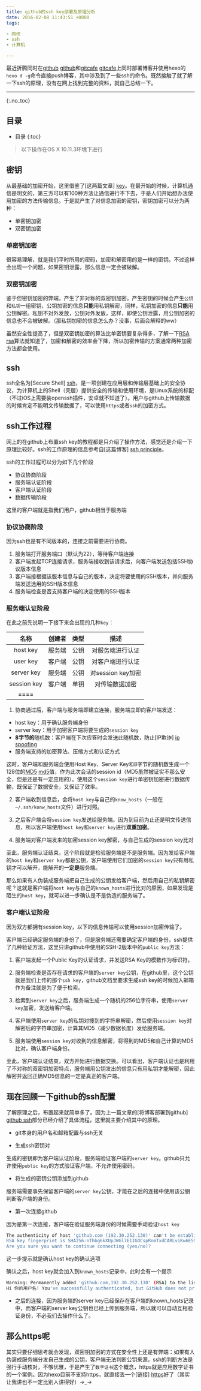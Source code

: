 ```yaml
---
title: github的ssh key部署及原理分析
date: 2016-02-08 11:43:51 +0800
tags: 

- 网络
- ssh
- 计算机

---
```


最近折腾同时在[github] [github]和[gitcafe] [gitcafe]上同时部署博客并使用hexo的`hexo d -g`命令直接push博客，其中涉及到了一些ssh的命令。既然接触了就了解一下ssh的原理，没有在网上找到完整的资料，就自己总结一下。
<!-- more -->

---

{:.no_toc}
## 目录

* 目录
{:toc}

> 以下操作在OS X 10.11.3环境下进行

## 密钥

从最基础的加密开始，这里借鉴了[这两篇文章] [key]。在最开始的时候，计算机通信是明文的，第三方可以有100种方法让通信进行不下去，于是人们开始想办法使用加密的方法传输信息。于是就产生了对信息加密的密钥，密钥加密可以分为两种：

- 单密钥加密
- 双密钥加密

### 单密钥加密

很容易理解，就是我们平时所用的密码，加密和解密用的是一样的密钥。不过这样会出现一个问题，如果密钥泄露，那么信息一定会被破解。

### 双密钥加密

鉴于但密钥加密的弊端，产生了非对称的双密钥加密。产生密钥的时候会产生`公钥`和`私钥`一组密钥，公钥加密的信息**只能**用私钥解密，同样，私钥加密的信息**只能**用公钥解密。私钥不对外发放，公钥对外发放，这样，即使公钥泄露，用公钥加密的信息也不会被破解。（那私钥加密的信息怎么办？没事，后面会解释的ww）

虽然安全性提高了，但是双密钥加密的算法比单密钥要复杂得多，了解一下[RSA] [rsa]算法就知道了，加密和解密的效率会下降，所以加密传输的方案通常两种加密方法都会使用。

## ssh

ssh全名为[Secure Shell] [ssh]，是一项创建在应用层和传输层基础上的安全协议，为计算机上的Shell（壳层）提供安全的传输和使用环境，是Linux系统的标配（不过iOS上需要装openssh插件，安卓就不知道了）。用户与github上传输数据的时候肯定不能明文传输数据了，可以使用`https`或者`ssh`的加密方式。

## ssh工作过程

网上的在github上布置ssh key的教程都是只介绍了操作方法，感觉还是介绍一下原理比较好。ssh的工作原理的信息参考自[这篇博客] [ssh principle]。

ssh的工作过程可以分为如下几个阶段

- 协议协商阶段
- 服务端认证阶段
- 客户端认证阶段
- 数据传输阶段

这里的客户端就是指我们用户，github相当于服务端

### 协议协商阶段

因为ssh也是有不同版本的，连接之前需要进行协商。

1. 服务端打开服务端口（默认为22），等待客户端连接
2. 客户端发起TCP连接请求，服务端接收到该请求后，向客户端发送包括SSH协议版本信息
3. 客户端接根据该版本信息与自己的版本，决定将要使用的SSH版本，并向服务端发送选用的SSH版本信息
4. 服务端检查是否支持客户端的决定使用的SSH版本

### 服务端认证阶段

在此之前先说明一下接下来会出现的几种`key`：

| 名称 | 创建者 | 类型 | 描述 |
|:---:|:------:|:---:|:----:|
| host key | 服务端 | 公钥 | 对服务端进行认证 |
| user key | 客户端 | 公钥 | 对客户端进行认证 |
| server key | 服务端 | 公钥 | 对session key加密 |
| session key | 客户端 | 单钥 | 对传输数据加密 |
|====

1. 协商通过后，客户端与服务端即建立连接，服务端立即向客户端发送：

 - host key：用于确认服务端身份
 - server key：用于加密客户端将要生成的`session key`
 - **8字节的**随机数：客户端在下次应答时会发送此随机数，防止[IP欺诈] [ip spoofing]
 - 服务端支持的加密算法、压缩方式和认证方式

这时，客户端和服务端会使用Host Key、Server Key和8字节的随机数生成一个128位的[MD5] [md5]值，作为此次会话的session id（MD5虽然被证实不那么安全，但是还是有一定应用的）。使用这个`session key`进行单密钥加密进行数据传输，既保证了数据安全，又保证了效率。

2. 客户端收到信息后，会将`host key`与自己的`know_hosts`（一般在`~/.ssh/konw_hosts`文件）进行对照。

3. 之后客户端会将`session key`发送给服务端。因为到目前为止还是明文传送信息，所以客户端使用`host key`和`server key`进行**双重加密**。

4. 服务端对客户端发来的加密session key解密，与自己生成的session key比对

至此，服务端认证结束。这个阶段就是检验服务端是不是服务端。因为发给客户端的`host key`和`server key`都是公钥，客户端使用它们加密的`session key`只有用私钥才可以解开，能解开的**一定是**服务端。

那么如果有人伪装成服务端把自己生成的公钥发给客户端，然后用自己的私钥解密呢？这就是客户端将`host key`与自己的`known_hosts`进行比对的原因，如果发现是陌生的`host key`，就可以进一步确认是不是伪造的服务端了。

### 客户端认证阶段

因为双方都拥有session key，以下的信息传输可以使用session加密传输了。

客户端已经确定服务端的身份了，但是服务端还需要确定客户端的身份，ssh提供了几种验证方法，这里只讲github中使用的SSH-2版本中的`public key`方法：

1. 客户端发起一个Public Key的认证请求，并发送RSA Key的模数作为标识符。

2. 服务端检查是否存在请求的客户端的`server key`公钥，在github里，这个公钥就是我们上传的那个`ssh key`，github文档里要求生成ssh key的时候加入邮箱作为备注就是为了便于检索。

3. 检索到`server key`之后，服务端生成一个随机的256位字符串，使用`server key`加密，发送给客户端。

4. 客户端使用`server key`的私钥对搜到的字符串解密，然后使用`session key`对解密后的字符串加密，计算其MD5（减少数据长度）发给服务端。

5. 服务端使用`session key`对收到的信息解密，将得到的MD5和自己计算的MD5比对，确认客户端身份。

至此，客户端认证结束，双方开始进行数据交换。可以看出，客户端认证也是利用了不对称的双密钥加密特点，服务端用公钥发出的信息只有用私钥才能解密，因此解密并返回正确MD5信息的一定是真正的客户端。

## 现在回顾一下github的ssh配置

了解原理之后，布置起来就简单多了。因为上一篇文章的[将博客部署到github] [github ssh]部分已经介绍了具体流程，这里就主要介绍其中的原理。

- git本身的用户名和邮箱配置与ssh无关

- 生成ssh密钥对

生成的密钥即为客户端认证阶段，服务端验证客户端的`server key`。github只允许使用`public key`的方式验证客户端，不允许使用密码。

- 将生成的密钥公钥添加到github

服务端需要事先保留客户端的`server key`公钥，才能在之后的连接中使用该公钥判断客户端的身份。

- 第一次连接github

因为是第一次连接，客户端在验证服务端身份的时候需要手动验证`host key`

~~~ sh
The authenticity of host 'github.com (192.30.252.130)' can't be established.
RSA key fingerprint is SHA256:nThbg6kXUpJWGl7E1IGOCspRomTxdCARLviKw6E5SY8.
Are you sure you want to continue connecting (yes/no)?
~~~

这一步提示就是确认host key的确认选项

确认之后，host key就会加入到`known_hosts`记录中，此时会有一个提示

~~~ sh
Warning: Permanently added 'github.com,192.30.252.130' (RSA) to the list of known hosts.
Hi 你的用户名! You've successfully authenticated, but GitHub does not provide shell access.
~~~

- 之后的连接，因为服务端的server key已经保存在客户端的known_hosts记录中，而客户端的server key公钥也已经上传到服务端，所以就可以自动互相验证身份，不必我们去操作什么了。

## 那么https呢

其实只要仔细思考就会发现，双密钥加密的方式在安全性上还是有弊端：如果有人伪装成服务端分发自己生成的公钥，客户端无法判断公钥来源，ssh的判断方法是强行手动核对，不够优雅，于是产生了`数字证书`这个概念，https就是应用数字证书的一个案例。因为hexo目前不支持https，就直接丢一个[链接] [https]好了（其实让我讲也不一定比别人讲得好）→_→

[github]:https://github.com
[gitcafe]:https://gitcafe.com
[key]:http://www.ruanyifeng.com/blog/2006/12/notes_on_cryptography.html
[rsa]:https://zh.wikipedia.org/wiki/RSA加密演算法
[ssh]:https://zh.wikipedia.org/wiki/Secure_Shell
[ssh principle]:http://erik-2-blog.logdown.com/posts/74081-ssh-principle
[ip spoofing]:https://en.wikipedia.org/wiki/IP_address_spoofing
[md5]:https://zh.wikipedia.org/wiki/MD5
[github ssh]:/2016/02/01/使用Hexo在GitHub上搭建网站/
[deployer]:https://github.com/hexojs/hexo-deployer-git
[https]:http://www.ruanyifeng.com/blog/2011/08/what_is_a_digital_signature.html